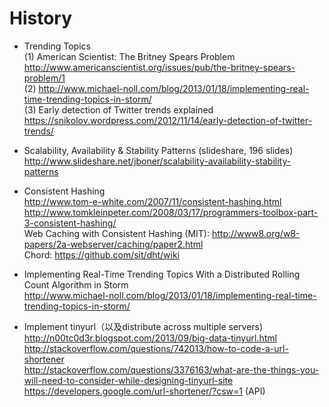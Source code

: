 # History

* Trending Topics
<br>(1) American Scientist: The Britney Spears Problem
<br>http://www.americanscientist.org/issues/pub/the-britney-spears-problem/1 
<br>(2) http://www.michael-noll.com/blog/2013/01/18/implementing-real-time-trending-topics-in-storm/
<br>(3) Early detection of Twitter trends explained
<br>https://snikolov.wordpress.com/2012/11/14/early-detection-of-twitter-trends/

* Scalability, Availability & Stability Patterns (slideshare, 196 slides)
<br>http://www.slideshare.net/jboner/scalability-availability-stability-patterns

* Consistent Hashing
<br>http://www.tom-e-white.com/2007/11/consistent-hashing.html 
<br>http://www.tomkleinpeter.com/2008/03/17/programmers-toolbox-part-3-consistent-hashing/
<br>Web Caching with Consistent Hashing (MIT): http://www8.org/w8-papers/2a-webserver/caching/paper2.html
<br>Chord: https://github.com/sit/dht/wiki

* Implementing Real-Time Trending Topics With a Distributed Rolling Count Algorithm in Storm
<br>http://www.michael-noll.com/blog/2013/01/18/implementing-real-time-trending-topics-in-storm/

* Implement tinyurl（以及distribute across multiple servers) 
<br>http://n00tc0d3r.blogspot.com/2013/09/big-data-tinyurl.html 
<br>http://stackoverflow.com/questions/742013/how-to-code-a-url-shortener 
<br>http://stackoverflow.com/questions/3376163/what-are-the-things-you-will-need-to-consider-while-designing-tinyurl-site 
<br>https://developers.google.com/url-shortener/?csw=1 (API)







